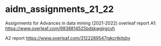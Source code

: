 # aidm_assignments_21_22
Assignments for Advances in data mining (2021-2022)
overleaf report A1: https://www.overleaf.com/9938814525bdskwgjrgcvh


A2 report
https://www.overleaf.com/3122289547jgkcrtkjtsby

